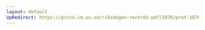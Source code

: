 ```yaml
---
layout: default
UpRedirect: https://pruto.im.uu.se/riksdagen-records-pdf/1876/prot-1876--ak--010/prot-1876--ak--010_019.pdf
---
```

